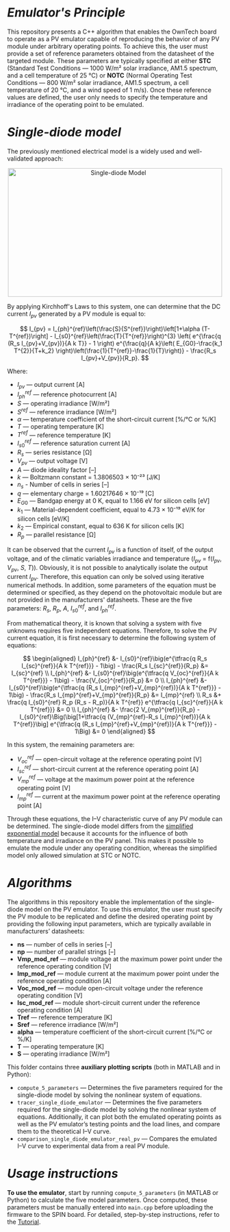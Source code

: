 # _Emulator's Principle_

This repository presents a C++ algorithm that enables the OwnTech board to operate as a PV emulator capable of reproducing the behavior of any PV module under arbitrary operating points. To achieve this, the user must provide a set of reference parameters obtained from the datasheet of the targeted module. These parameters are typically specified at either **STC** (Standard Test Conditions — 1000 W/m² solar irradiance, AM1.5 spectrum, and a cell temperature of 25 °C) or **NOTC** (Normal Operating Test Conditions — 800 W/m² solar irradiance, AM1.5 spectrum, a cell temperature of 20 °C, and a wind speed of 1 m/s). Once these reference values are defined, the user only needs to specify the temperature and irradiance of the operating point to be emulated.

# _Single-diode model_

The previously mentioned electrical model is a widely used and well-validated approach:

<p align="center">
<img width="500" height="300" alt="Single-diode Model" src="https://github.com/user-attachments/assets/9f7884e0-ffcf-4c9f-9f6b-d501deca426f" />
</p>

By applying Kirchhoff's Laws to this system, one can determine that the DC current _I<sub>pv</sub>_ generated by a PV module is equal to:

$$ I_{pv} = I_{ph}^{ref}\left(\frac{S}{S^{ref}}\right)\left[1+\alpha (T-T^{ref})\right] - I_{s0}^{ref}\left(\frac{T}{T^{ref}}\right)^{3} \left( e^{\frac{q (R_s I_{pv}+V_{pv})}{A k T}} - 1 \right) e^{\frac{q}{A k}\left( E_{G0}-\frac{k_1 T^{2}}{T+k_2} \right)\left(\frac{1}{T^{ref}}-\frac{1}{T}\right)} - \frac{R_s I_{pv}+V_{pv}}{R_p}. $$

Where:  

- $I_{pv}$ — output current [A]
- $I_{ph}^{ref}$ — reference photocurrent [A]
- $S$ — operating irradiance [W/m²]  
- $S^{ref}$ — reference irradiance [W/m²]
- $\alpha$ — temperature coefficient of the short-circuit current [%/°C or %/K] 
- $T$ — operating temperature [K]  
- $T^{ref}$ — reference temperature [K]
- $I_{s0}^{ref}$ — reference saturation current [A]
- $R_s$ — series resistance [Ω]
- $V_{pv}$ — output voltage [V]
- $A$ — diode ideality factor [–]
- $k$ — Boltzmann constant = 1.3806503 × 10⁻²³ [J/K]
- $n_s$ - Number of cells in series [–]
- $q$ — elementary charge = 1.60217646 × 10⁻¹⁹ [C]
- $E_{G0}$ — Bandgap energy at 0 K, equal to 1.166 eV for silicon cells [eV]
- $k_1$ — Material-dependent coefficient, equal to 4.73 × 10⁻¹⁹ eV/K for silicon cells [eV/K]
- $k_2$ — Empirical constant, equal to 636 K for silicon cells [K]            
- $R_p$ — parallel resistance [Ω]

It can be observed that the current _I<sub>pv</sub>_ is a function of itself, of the output voltage, and of the climatic variables irradiance and temperature ($I_{pv}$ = f($I_{pv}$, $V_{pv}$, $S$, $T$)). Obviously, it is not possible to analytically isolate the output current $I_{pv}$. Therefore, this equation can only be solved using iterative numerical methods. In addition, some parameters of the equation must be determined or specified, as they depend on the photovoltaic module but are not provided in the manufacturers' datasheets. These are the five parameters: $R_s$, $R_p$, $A$, $I_{s0}^{ref}$, and $I_{ph}^{ref}$.

From mathematical theory, it is known that solving a system with five unknowns requires five independent equations. Therefore, to solve the PV current equation, it is first necessary to determine the following system of equations:

$$
\begin{aligned}
I_{ph}^{ref} &- I_{s0}^{ref}\big(e^{\tfrac{q R_s I_{sc}^{ref}}{A k T^{ref}}} - 1\big) - \frac{R_s I_{sc}^{ref}}{R_p} &= I_{sc}^{ref} \\
I_{ph}^{ref} &- I_{s0}^{ref}\big(e^{\tfrac{q V_{oc}^{ref}}{A k T^{ref}}} - 1\big) - \frac{V_{oc}^{ref}}{R_p} &= 0 \\
I_{ph}^{ref} &- I_{s0}^{ref}\big(e^{\tfrac{q (R_s I_{mp}^{ref}+V_{mp}^{ref})}{A k T^{ref}}} - 1\big) - \frac{R_s I_{mp}^{ref}+V_{mp}^{ref}}{R_p} &= I_{mp}^{ref} \\
R_s &+ \frac{q I_{s0}^{ref} R_p (R_s - R_p)}{A k T^{ref}} e^{\tfrac{q I_{sc}^{ref}}{A k T^{ref}}} &= 0 \\
I_{ph}^{ref} &- \frac{2 V_{mp}^{ref}}{R_p} - I_{s0}^{ref}\Big(\big[1+\tfrac{q (V_{mp}^{ref}-R_s I_{mp}^{ref})}{A k T^{ref}}\big] e^{\tfrac{q (R_s I_{mp}^{ref}+V_{mp}^{ref})}{A k T^{ref}}} - 1\Big) &= 0
\end{aligned}
$$

In this system, the remaining parameters are:

- $V_{oc}^{ref}$ — open-circuit voltage at the reference operating point [V]  
- $I_{sc}^{ref}$ — short-circuit current at the reference operating point [A]  
- $V_{mp}^{ref}$ — voltage at the maximum power point at the reference operating point [V]  
- $I_{mp}^{ref}$ — current at the maximum power point at the reference operating point [A]

Through these equations, the I–V characteristic curve of any PV module can be determined. The single-diode model differs from the [simplified exponential model](https://github.com/GCBrito/PV-emulator/tree/main/Simplified%20exponential%20model) because it accounts for the influence of both temperature and irradiance on the PV panel. This makes it possible to emulate the module under any operating condition, whereas the simplified model only allowed simulation at STC or NOTC.

# _Algorithms_

The algorithms in this repository enable the implementation of the single-diode model on the PV emulator.  To use this emulator, the user must specify the PV module to be replicated and define the desired operating point by providing the following input parameters, which are typically available in manufacturers’ datasheets:

- **ns** — number of cells in series [–]  
- **np** — number of parallel strings [–]  
- **Vmp_mod_ref** — module voltage at the maximum power point under the reference operating condition [V]  
- **Imp_mod_ref** — module current at the maximum power point under the reference operating condition [A]  
- **Voc_mod_ref** — module open-circuit voltage under the reference operating condition [V]  
- **Isc_mod_ref** — module short-circuit current under the reference operating condition [A]  
- **Tref** — reference temperature [K]  
- **Sref** — reference irradiance [W/m²]  
- **alpha** — temperature coefficient of the short-circuit current [%/°C or %/K]  
- **T** — operating temperature [K]  
- **S** — operating irradiance [W/m²]  

This folder contains three **auxiliary plotting scripts** (both in MATLAB and in Python):

- `compute_5_parameters` — Determines the five parameters required for the single-diode model by solving the nonlinear system of equations.
- `tracer_single_diode_emulator` — Determines the five parameters required for the single-diode model by solving the nonlinear system of equations. Additionally, it can plot both the emulated operating points as well as the PV emulator’s testing points and the load lines, and compare them to the theoretical I–V curve.
- `comparison_single_diode_emulator_real_pv` — Compares the emulated I–V curve to experimental data from a real PV module.

# _Usage instructions_

**To use the emulator**, start by running `compute_5_parameters` (in MATLAB or Python) to calculate the five model parameters. Once computed, these parameters must be manually entered into `main.cpp` before uploading the firmware to the SPIN board. For detailed, step-by-step instructions, refer to the [Tutorial](https://github.com/GCBrito/PV-emulator/blob/main/Tutorial.md).

